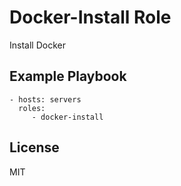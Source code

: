 Docker-Install Role
=========

Install Docker

Example Playbook
----------------

    - hosts: servers
      roles:
         - docker-install

License
-------

MIT

